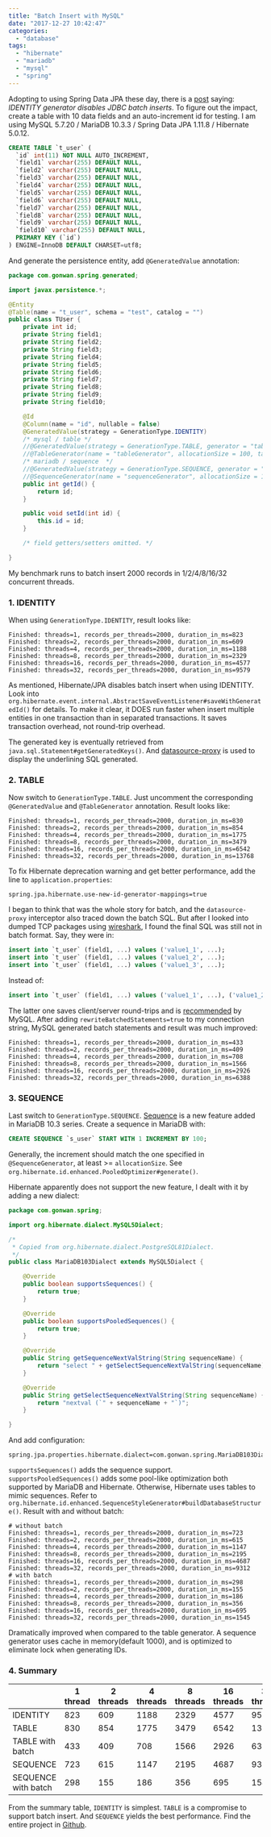 ```yaml
---
title: "Batch Insert with MySQL"
date: "2017-12-27 10:42:47"
categories: 
  - "database"
tags: 
  - "hibernate"
  - "mariadb"
  - "mysql"
  - "spring"
---
```


Adopting to using Spring Data JPA these day, there is a [post](https://vladmihalcea.com/2017/10/17/9-high-performance-tips-when-using-mysql-with-jpa-and-hibernate/) saying: _IDENTITY generator disables JDBC batch inserts_. To figure out the impact, create a table with 10 data fields and an auto-increment id for testing. I am using MySQL 5.7.20 / MariaDB 10.3.3 / Spring Data JPA 1.11.8 / Hibernate 5.0.12.

```sql
CREATE TABLE `t_user` (
  `id` int(11) NOT NULL AUTO_INCREMENT,
  `field1` varchar(255) DEFAULT NULL,
  `field2` varchar(255) DEFAULT NULL,
  `field3` varchar(255) DEFAULT NULL,
  `field4` varchar(255) DEFAULT NULL,
  `field5` varchar(255) DEFAULT NULL,
  `field6` varchar(255) DEFAULT NULL,
  `field7` varchar(255) DEFAULT NULL,
  `field8` varchar(255) DEFAULT NULL,
  `field9` varchar(255) DEFAULT NULL,
  `field10` varchar(255) DEFAULT NULL,
  PRIMARY KEY (`id`)
) ENGINE=InnoDB DEFAULT CHARSET=utf8;
```

And generate the persistence entity, add `@GeneratedValue` annotation:

```java
package com.gonwan.spring.generated;

import javax.persistence.*;

@Entity
@Table(name = "t_user", schema = "test", catalog = "")
public class TUser {
    private int id;
    private String field1;
    private String field2;
    private String field3;
    private String field4;
    private String field5;
    private String field6;
    private String field7;
    private String field8;
    private String field9;
    private String field10;

    @Id
    @Column(name = "id", nullable = false)
    @GeneratedValue(strategy = GenerationType.IDENTITY)
    /* mysql / table */
    //@GeneratedValue(strategy = GenerationType.TABLE, generator = "tableGenerator")
    //@TableGenerator(name = "tableGenerator", allocationSize = 100, table = "t_generator", pkColumnName = "gen_name", valueColumnName = "gen_value", pkColumnValue = "SEQ_USER")
    /* mariadb / sequence  */
    //@GeneratedValue(strategy = GenerationType.SEQUENCE, generator = "sequenceGenerator")
    //@SequenceGenerator(name = "sequenceGenerator", allocationSize = 100, sequenceName = "s_user")
    public int getId() {
        return id;
    }

    public void setId(int id) {
        this.id = id;
    }

    /* field getters/setters omitted. */

}
```

My benchmark runs to batch insert 2000 records in 1/2/4/8/16/32 concurrent threads.

### 1. IDENTITY

When using `GenerationType.IDENTITY`, result looks like:

```
Finished: threads=1, records_per_threads=2000, duration_in_ms=823
Finished: threads=2, records_per_threads=2000, duration_in_ms=609
Finished: threads=4, records_per_threads=2000, duration_in_ms=1188
Finished: threads=8, records_per_threads=2000, duration_in_ms=2329
Finished: threads=16, records_per_threads=2000, duration_in_ms=4577
Finished: threads=32, records_per_threads=2000, duration_in_ms=9579
```

As mentioned, Hibernate/JPA disables batch insert when using IDENTITY. Look into `org.hibernate.event.internal.AbstractSaveEventListener#saveWithGeneratedId()` for details. To make it clear, it DOES run faster when insert multiple entities in one transaction than in separated transactions. It saves transaction overhead, not round-trip overhead.

The generated key is eventually retrieved from `java.sql.Statement#getGeneratedKeys()`. And [datasource-proxy](https://github.com/ttddyy/datasource-proxy) is used to display the underlining SQL generated.

### 2. TABLE

Now switch to `GenerationType.TABLE`. Just uncomment the corresponding `@GeneratedValue` and `@TableGenerator` annotation. Result looks like:

```
Finished: threads=1, records_per_threads=2000, duration_in_ms=830
Finished: threads=2, records_per_threads=2000, duration_in_ms=854
Finished: threads=4, records_per_threads=2000, duration_in_ms=1775
Finished: threads=8, records_per_threads=2000, duration_in_ms=3479
Finished: threads=16, records_per_threads=2000, duration_in_ms=6542
Finished: threads=32, records_per_threads=2000, duration_in_ms=13768
```

To fix Hibernate deprecation warning and get better performance, add the line to `application.properties`:

```
spring.jpa.hibernate.use-new-id-generator-mappings=true
```

I began to think that was the whole story for batch, and the `datasource-proxy` interceptor also traced down the batch SQL. But after I looked into dumped TCP packages using [wireshark](https://www.wireshark.org/), I found the final SQL was still not in batch format. Say, they were in:

```sql
insert into `t_user` (field1, ...) values ('value1_1', ...);
insert into `t_user` (field1, ...) values ('value1_2', ...);
insert into `t_user` (field1, ...) values ('value1_3', ...);
```

Instead of:

```sql
insert into `t_user` (field1, ...) values ('value1_1', ...), ('value1_2', ...), ('value1_3', ...);
```

The latter one saves client/server round-trips and is [recommended](https://dev.mysql.com/doc/refman/5.7/en/insert-optimization.html) by MySQL. After adding `rewriteBatchedStatements=true` to my connection string, MySQL generated batch statements and result was much improved:

```
Finished: threads=1, records_per_threads=2000, duration_in_ms=433
Finished: threads=2, records_per_threads=2000, duration_in_ms=409
Finished: threads=4, records_per_threads=2000, duration_in_ms=708
Finished: threads=8, records_per_threads=2000, duration_in_ms=1566
Finished: threads=16, records_per_threads=2000, duration_in_ms=2926
Finished: threads=32, records_per_threads=2000, duration_in_ms=6388
```

### 3. SEQUENCE

Last switch to `GenerationType.SEQUENCE`. [Sequence](https://mariadb.com/kb/en/library/sequences/) is a new feature added in MariaDB 10.3 series. Create a sequence in MariaDB with:

```sql
CREATE SEQUENCE `s_user` START WITH 1 INCREMENT BY 100;
```

Generally, the increment should match the one specified in `@SequenceGenerator`, at least >= `allocationSize`. See `org.hibernate.id.enhanced.PooledOptimizer#generate()`.

Hibernate apparently does not support the new feature, I dealt with it by adding a new dialect:

```java
package com.gonwan.spring;

import org.hibernate.dialect.MySQL5Dialect;

/*
 * Copied from org.hibernate.dialect.PostgreSQL81Dialect.
 */
public class MariaDB103Dialect extends MySQL5Dialect {

    @Override
    public boolean supportsSequences() {
        return true;
    }

    @Override
    public boolean supportsPooledSequences() {
        return true;
    }

    @Override
    public String getSequenceNextValString(String sequenceName) {
        return "select " + getSelectSequenceNextValString(sequenceName);
    }

    @Override
    public String getSelectSequenceNextValString(String sequenceName) {
        return "nextval (`" + sequenceName + "`)";
    }

}
```

And add configuration:

```
spring.jpa.properties.hibernate.dialect=com.gonwan.spring.MariaDB103Dialect
```

`supportsSequences()` adds the sequence support. `supportsPooledSequences()` adds some pool-like optimization both supported by MariaDB and Hibernate. Otherwise, Hibernate uses tables to mimic sequences. Refer to `org.hibernate.id.enhanced.SequenceStyleGenerator#buildDatabaseStructure()`. Result with and without batch:

```
# without batch
Finished: threads=1, records_per_threads=2000, duration_in_ms=723
Finished: threads=2, records_per_threads=2000, duration_in_ms=615
Finished: threads=4, records_per_threads=2000, duration_in_ms=1147
Finished: threads=8, records_per_threads=2000, duration_in_ms=2195
Finished: threads=16, records_per_threads=2000, duration_in_ms=4687
Finished: threads=32, records_per_threads=2000, duration_in_ms=9312
# with batch
Finished: threads=1, records_per_threads=2000, duration_in_ms=298
Finished: threads=2, records_per_threads=2000, duration_in_ms=155
Finished: threads=4, records_per_threads=2000, duration_in_ms=186
Finished: threads=8, records_per_threads=2000, duration_in_ms=356
Finished: threads=16, records_per_threads=2000, duration_in_ms=695
Finished: threads=32, records_per_threads=2000, duration_in_ms=1545
```

Dramatically improved when compared to the table generator. A sequence generator uses cache in memory(default 1000), and is optimized to eliminate lock when generating IDs.

### 4. Summary

|  | 1 thread | 2 threads | 4 threads | 8 threads | 16 threads | 32 threads |
| --- | --- | --- | --- | --- | --- | --- |
| IDENTITY | 823 | 609 | 1188 | 2329 | 4577 | 9579 |
| TABLE | 830 | 854 | 1775 | 3479 | 6542 | 13768 |
| TABLE with batch | 433 | 409 | 708 | 1566 | 2926 | 6388 |
| SEQUENCE | 723 | 615 | 1147 | 2195 | 4687 | 9312 |
| SEQUENCE with batch | 298 | 155 | 186 | 356 | 695 | 1545 |

From the summary table, `IDENTITY` is simplest. `TABLE` is a compromise to support batch insert. And `SEQUENCE` yields the best performance. Find the entire project in [Github](https://github.com/gonwan/toys/tree/master/idgen).
